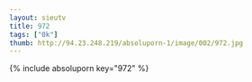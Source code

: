 ```yaml
--- 
layout: sieutv
title: 972
tags: ["0k"]
thumb: http://94.23.248.219/absoluporn-1/image/002/972.jpg
---
```

{% include absoluporn key="972" %} 
